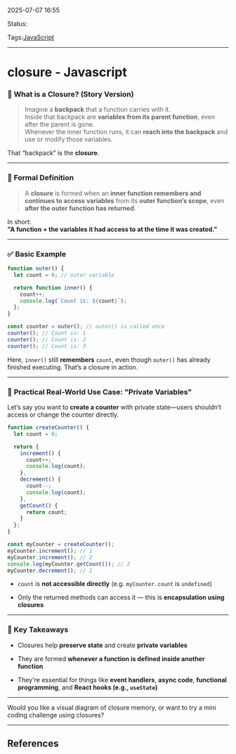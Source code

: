 
2025-07-07 16:55

Status:

Tags:[JavaScript](3%20-%20Tags/JavaScript.md)

---
# closure - Javascript

### 🧠 **What is a Closure? (Story Version)**

> Imagine a **backpack** that a function carries with it.  
> Inside that backpack are **variables from its parent function**, even after the parent is gone.  
> Whenever the inner function runs, it can **reach into the backpack** and use or modify those variables.

That “backpack” is the **closure**.

---

### 📖 **Formal Definition**

> A **closure** is formed when an **inner function remembers and continues to access variables** from its **outer function’s scope**, even **after the outer function has returned**.

In short:  
**"A function + the variables it had access to at the time it was created."**

---

### ✅ **Basic Example**

```js
function outer() {
  let count = 0; // outer variable

  return function inner() {
    count++;
    console.log(`Count is: ${count}`);
  };
}

const counter = outer(); // outer() is called once
counter(); // Count is: 1
counter(); // Count is: 2
counter(); // Count is: 3
```

Here, `inner()` still **remembers** `count`, even though `outer()` has already finished executing. That’s a closure in action.

---

### 💼 **Practical Real-World Use Case: "Private Variables"**

Let’s say you want to **create a counter** with private state—users shouldn’t access or change the counter directly.

```js
function createCounter() {
  let count = 0;

  return {
    increment() {
      count++;
      console.log(count);
    },
    decrement() {
      count--;
      console.log(count);
    },
    getCount() {
      return count;
    }
  };
}

const myCounter = createCounter();
myCounter.increment(); // 1
myCounter.increment(); // 2
console.log(myCounter.getCount()); // 2
myCounter.decrement(); // 1
```

- `count` is **not accessible directly** (e.g. `myCounter.count` is `undefined`)
    
- Only the returned methods can access it — this is **encapsulation using closures**
    

---

### 🔑 Key Takeaways

- Closures help **preserve state** and create **private variables**
    
- They are formed **whenever a function is defined inside another function**
    
- They're essential for things like **event handlers**, **async code**, **functional programming**, and **React hooks (e.g., `useState`)**
    

---

Would you like a visual diagram of closure memory, or want to try a mini coding challenge using closures?

---
## References